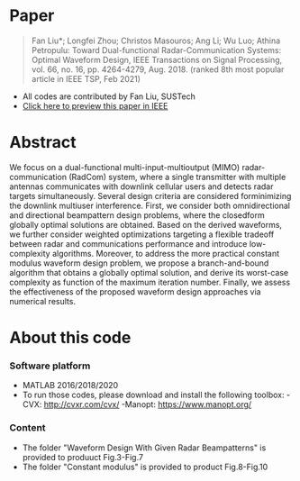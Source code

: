 # Paper
> Fan Liu*; Longfei Zhou; Christos Masouros; Ang Li; Wu Luo; Athina Petropulu: Toward Dual-functional Radar-Communication Systems: Optimal Waveform Design, IEEE Transactions on Signal Processing, vol. 66, no. 16, pp. 4264-4279, Aug. 2018. (ranked 8th most popular article in IEEE TSP, Feb 2021)

- All codes are contributed by Fan Liu, SUSTech
- [Click here to preview this paper in IEEE](https://ieeexplore.ieee.org/stamp/stamp.jsp?tp=&arnumber=8386661)


# Abstract
We focus on a dual-functional multi-input-multioutput (MIMO) radar-communication (RadCom) system, where a single transmitter with multiple antennas communicates with downlink cellular users and detects radar targets simultaneously. Several design criteria are considered forminimizing the downlink multiuser interference. First, we consider both omnidirectional and directional beampattern design problems, where the closedform globally optimal solutions are obtained. Based on the derived waveforms, we further consider weighted optimizations targeting a flexible tradeoff between radar and communications performance and introduce low-complexity algorithms. Moreover, to address the more practical constant modulus waveform design problem, we propose a branch-and-bound algorithm that obtains a globally optimal solution, and derive its worst-case complexity as function of the maximum iteration number. Finally, we assess the effectiveness of the proposed waveform design approaches via numerical results.

# About this code
### Software platform
- MATLAB 2016/2018/2020
- To run those codes, please download and install the following toolbox:
-CVX: http://cvxr.com/cvx/
-Manopt: https://www.manopt.org/
### Content
- The folder "Waveform Design With Given Radar Beampatterns" is provided to produuct Fig.3-Fig.7
- The folder "Constant modulus" is provided to product Fig.8-Fig.10
